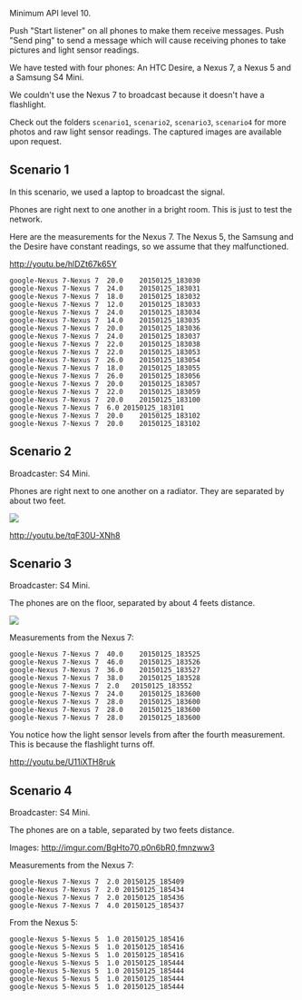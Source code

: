 Minimum API level 10.

Push "Start listener" on all phones to make them receive messages.
Push "Send ping" to send a message which will cause receiving phones to take pictures and light sensor readings.

We have tested with four phones: An HTC Desire, a Nexus 7, a Nexus 5 and a Samsung S4 Mini.

We couldn't use the Nexus 7 to broadcast because it doesn't have a flashlight.

Check out the folders `scenario1`, `scenario2`, `scenario3`, `scenario4` for more photos and raw light sensor readings. The captured images are available upon request.

Scenario 1
---

In this scenario, we used a laptop to broadcast the signal.

Phones are right next to one another in a bright room. This is just to test the network.

Here are the measurements for the Nexus 7. The Nexus 5, the Samsung and the Desire have constant readings, so we assume that they malfunctioned.

http://youtu.be/hlDZt67k65Y

```
google-Nexus 7-Nexus 7	20.0	20150125_183030
google-Nexus 7-Nexus 7	24.0	20150125_183031
google-Nexus 7-Nexus 7	18.0	20150125_183032
google-Nexus 7-Nexus 7	12.0	20150125_183033
google-Nexus 7-Nexus 7	24.0	20150125_183034
google-Nexus 7-Nexus 7	14.0	20150125_183035
google-Nexus 7-Nexus 7	20.0	20150125_183036
google-Nexus 7-Nexus 7	24.0	20150125_183037
google-Nexus 7-Nexus 7	22.0	20150125_183038
google-Nexus 7-Nexus 7	22.0	20150125_183053
google-Nexus 7-Nexus 7	26.0	20150125_183054
google-Nexus 7-Nexus 7	18.0	20150125_183055
google-Nexus 7-Nexus 7	26.0	20150125_183056
google-Nexus 7-Nexus 7	20.0	20150125_183057
google-Nexus 7-Nexus 7	22.0	20150125_183059
google-Nexus 7-Nexus 7	20.0	20150125_183100
google-Nexus 7-Nexus 7	6.0	20150125_183101
google-Nexus 7-Nexus 7	20.0	20150125_183102
google-Nexus 7-Nexus 7	20.0	20150125_183102
```

Scenario 2
---

Broadcaster: S4 Mini.

Phones are right next to one another on a radiator. They are separated by about two feet.

![](http://i.imgur.com/c9wQt6O.jpg)

http://youtu.be/tqF30U-XNh8

Scenario 3
---

Broadcaster: S4 Mini.

The phones are on the floor, separated by about 4 feets distance.

![](http://i.imgur.com/KYNx284.jpg)

Measurements from the Nexus 7:

```
google-Nexus 7-Nexus 7	40.0	20150125_183525
google-Nexus 7-Nexus 7	46.0	20150125_183526
google-Nexus 7-Nexus 7	36.0	20150125_183527
google-Nexus 7-Nexus 7	38.0	20150125_183528
google-Nexus 7-Nexus 7	2.0   20150125_183552
google-Nexus 7-Nexus 7	24.0	20150125_183600
google-Nexus 7-Nexus 7	28.0	20150125_183600
google-Nexus 7-Nexus 7	28.0	20150125_183600
google-Nexus 7-Nexus 7	28.0	20150125_183600
```

You notice how the light sensor levels from after the fourth measurement. This is because the flashlight turns off.

http://youtu.be/U11iXTH8ruk

Scenario 4
---

Broadcaster: S4 Mini.

The phones are on a table, separated by two feets distance.

Images: http://imgur.com/BgHto70,p0n6bR0,fmnzww3

Measurements from the Nexus 7:

```
google-Nexus 7-Nexus 7	2.0	20150125_185409
google-Nexus 7-Nexus 7	2.0	20150125_185434
google-Nexus 7-Nexus 7	2.0	20150125_185436
google-Nexus 7-Nexus 7	4.0	20150125_185437
```

From the Nexus 5:
```
google-Nexus 5-Nexus 5	1.0	20150125_185416
google-Nexus 5-Nexus 5	1.0	20150125_185416
google-Nexus 5-Nexus 5	1.0	20150125_185416
google-Nexus 5-Nexus 5	1.0	20150125_185444
google-Nexus 5-Nexus 5	1.0	20150125_185444
google-Nexus 5-Nexus 5	1.0	20150125_185444
google-Nexus 5-Nexus 5	1.0	20150125_185444
```
